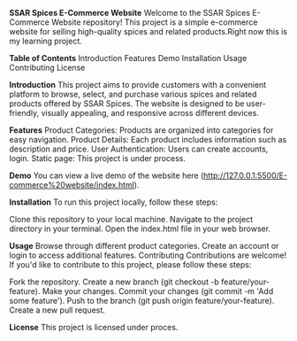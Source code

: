 **SSAR Spices E-Commerce Website**
Welcome to the SSAR Spices E-Commerce Website repository! This project is a simple e-commerce website for selling high-quality spices and related products.Right now this is my learning project.

**Table of Contents**
Introduction
Features
Demo
Installation
Usage
Contributing
License

**Introduction**
This project aims to provide customers with a convenient platform to browse, select, and purchase various spices and related products offered by SSAR Spices. The website is designed to be user-friendly, visually appealing, and responsive across different devices.

**Features**
Product Categories: Products are organized into categories for easy navigation.
Product Details: Each product includes information such as description and price.
User Authentication: Users can create accounts, login.
Static page: This project is under process.

**Demo**
You can view a live demo of the website here (http://127.0.0.1:5500/E-commerce%20website/index.html).

**Installation**
To run this project locally, follow these steps:

Clone this repository to your local machine.
Navigate to the project directory in your terminal.
Open the index.html file in your web browser.

**Usage**
Browse through different product categories.
Create an account or login to access additional features.
Contributing
Contributions are welcome! If you'd like to contribute to this project, please follow these steps:

Fork the repository.
Create a new branch (git checkout -b feature/your-feature).
Make your changes.
Commit your changes (git commit -m 'Add some feature').
Push to the branch (git push origin feature/your-feature).
Create a new pull request.

**License**
This project is licensed under proces.
